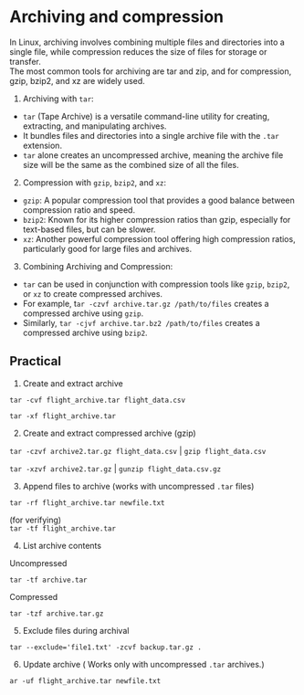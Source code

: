 # Archiving and compression

In Linux, archiving involves combining multiple files and directories into a single file, while compression reduces the size of files for storage or transfer.  
The most common tools for archiving are tar and zip, and for compression, gzip, bzip2, and xz are widely used.

1. Archiving with `tar`:

- `tar` (Tape Archive) is a versatile command-line utility for creating, extracting, and manipulating archives.
- It bundles files and directories into a single archive file with the `.tar` extension.
- `tar` alone creates an uncompressed archive, meaning the archive file size will be the same as the combined size of all the files.

2. Compression with `gzip`, `bzip2`, and `xz`:

- `gzip`: A popular compression tool that provides a good balance between compression ratio and speed.
- `bzip2`: Known for its higher compression ratios than gzip, especially for text-based files, but can be slower.
- `xz`: Another powerful compression tool offering high compression ratios, particularly good for large files and archives.

3. Combining Archiving and Compression:

- `tar` can be used in conjunction with compression tools like `gzip`, `bzip2`, or `xz` to create compressed archives.
- For example, t`ar -czvf archive.tar.gz /path/to/files` creates a compressed archive using `gzip`.
- Similarly, `tar -cjvf archive.tar.bz2 /path/to/files` creates a compressed archive using `bzip2`.

## Practical

1. Create and extract archive

`tar -cvf flight_archive.tar flight_data.csv`

`tar -xf flight_archive.tar`

2. Create and extract compressed archive (gzip)

`tar -czvf archive2.tar.gz flight_data.csv` | `gzip flight_data.csv`

`tar -xzvf archive2.tar.gz` | `gunzip flight_data.csv.gz`

3. Append files to archive
   (works with uncompressed `.tar` files)

`tar -rf flight_archive.tar newfile.txt`

(for verifying)  
`tar -tf flight_archive.tar`

4. List archive contents

Uncompressed

`tar -tf archive.tar `

Compressed

`tar -tzf archive.tar.gz `

5. Exclude files during archival

`tar --exclude='file1.txt' -zcvf backup.tar.gz .`

6. Update archive ( Works only with uncompressed `.tar` archives.)

`ar -uf flight_archive.tar newfile.txt`
